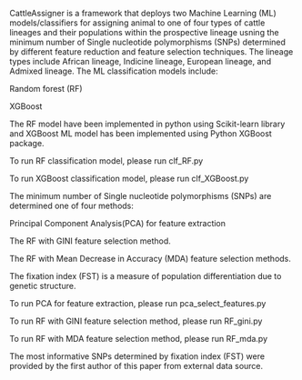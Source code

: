 CattleAssigner is a framework that deploys two Machine Learning (ML) models/classifiers for assigning animal to one of four types of cattle lineages  and  their populations within the prospective lineage usning the minimum number of Single nucleotide polymorphisms (SNPs) determined by different feature reduction and feature selection techniques. The lineage types include African lineage, Indicine lineage, European lineage, and Admixed lineage.  The ML classification models include:

Random forest (RF) 

XGBoost

The RF model  have been implemented in python using Scikit-learn library and XGBoost ML model has been implemented using Python XGBoost package. 

To run RF classification model, please run clf_RF.py

To run XGBoost classification model, please run clf_XGBoost.py

The minimum number of Single nucleotide polymorphisms (SNPs) are determined one of four methods:

Principal Component Analysis(PCA) for feature extraction

The RF with GINI feature selection method.

The RF with Mean Decrease in Accuracy (MDA) feature selection methods.

The fixation index (FST) is a measure of population differentiation due to genetic structure.

To run PCA for feature extraction, please run pca_select_features.py

To run RF with GINI feature selection method, please run RF_gini.py

To run RF with MDA feature selection method, please run RF_mda.py

The most informative SNPs determined by fixation index (FST) were provided by the first author of this paper from external data source.


